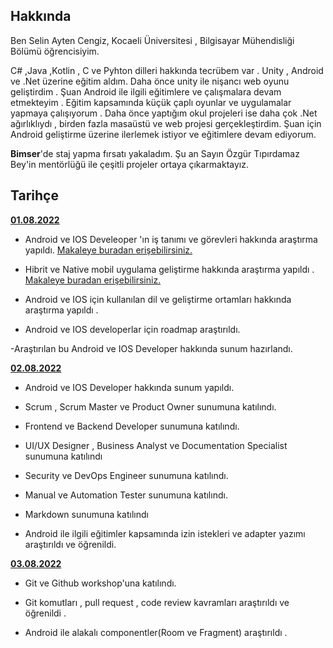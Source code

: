 ## Hakkında

Ben Selin Ayten Cengiz, Kocaeli Üniversitesi , Bilgisayar Mühendisliği Bölümü öğrencisiyim. 

 C# ,Java ,Kotlin , C  ve Pyhton dilleri hakkında tecrübem var . Unity  , Android ve .Net üzerine eğitim aldım. Daha önce unity ile nişancı web oyunu geliştirdim . Şuan Android ile ilgili eğitimlere ve çalışmalara devam etmekteyim . Eğitim kapsamında küçük çaplı oyunlar ve uygulamalar yapmaya çalışıyorum . Daha önce yaptığım okul projeleri ise daha çok .Net ağırlıklıydı  , birden fazla masaüstü ve web projesi gerçekleştirdim. Şuan için  Android geliştirme üzerine ilerlemek istiyor ve eğitimlere devam ediyorum.

 **Bimser**'de staj yapma fırsatı yakaladım. Şu an Sayın Özgür Tıpırdamaz Bey'in mentörlüğü ile çeşitli projeler ortaya çıkarmaktayız.

## Tarihçe

[**01.08.2022**](https://github.com/bimser-intern/docs/issues/82)

- Android ve IOS Develeoper 'ın iş tanımı ve görevleri hakkında araştırma yapıldı. [Makaleye buradan erişebilirsiniz.](https://www.kariyer.net/pozisyonlar/mobil+uygulama+gelistiricisi/nedir#:~:text=Mobil%20uygulama%20geliştiricisi%2C%20mobil%20cihazlar,kullanıcılara%20hazır%20halde%20sunan%20kişilerdir) 

- Hibrit ve Native mobil uygulama geliştirme hakkında araştırma yapıldı . [Makaleye buradan erişebilirsiniz.](https://bilginc.com/tr/blog/hibrit-karma-vs-native-yerli-mobil-uygulama-gelistirme-257/#:~:text=Tahmin%20edebileceğiniz%20gibi%20en%20çok,ın%20en%20çok%20desteklediği%20dildir)

- Android ve IOS için kullanılan dil ve geliştirme ortamları hakkında araştırma yapıldı .

- Android ve IOS developerlar için roadmap araştırıldı.

-Araştırılan bu Android ve IOS Developer hakkında sunum hazırlandı.

[**02.08.2022**](https://github.com/bimser-intern/docs/issues/82)

- Android ve IOS Developer hakkında sunum yapıldı.

- Scrum , Scrum Master ve Product Owner sunumuna katılındı.

- Frontend ve Backend Developer sunumuna katılındı.

- UI/UX Designer , Business Analyst ve Documentation Specialist sunumuna katılındı

- Security ve DevOps Engineer sunumuna katılındı.

- Manual ve Automation Tester sunumuna katılındı.

- Markdown sunumuna katılındı

- Android ile ilgili eğitimler kapsamında izin istekleri ve adapter yazımı araştırıldı ve öğrenildi.


[**03.08.2022**](https://github.com/bimser-intern/docs/issues/82)

- Git ve Github workshop'una katılındı.

- Git komutları , pull request , code review kavramları araştırıldı ve öğrenildi .

- Android ile alakalı componentler(Room ve Fragment) araştırıldı .

